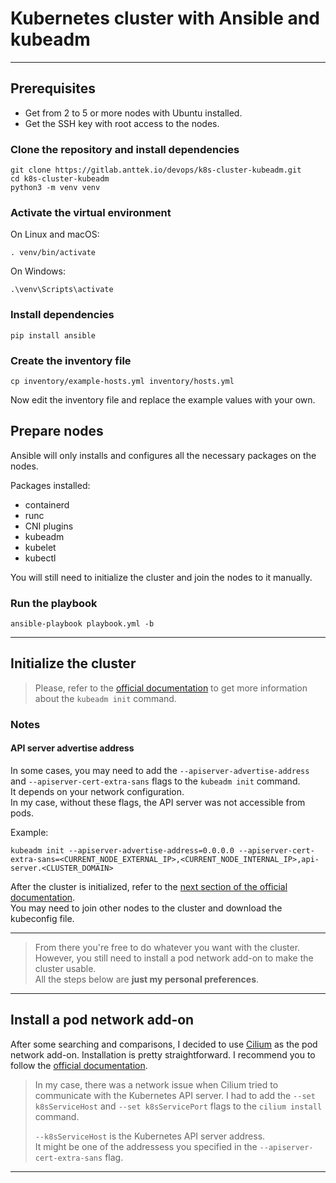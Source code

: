 # Kubernetes cluster with Ansible and kubeadm

---

## Prerequisites

- Get from 2 to 5 or more nodes with Ubuntu installed.
- Get the SSH key with root access to the nodes.

### Clone the repository and install dependencies

```shell
git clone https://gitlab.anttek.io/devops/k8s-cluster-kubeadm.git
cd k8s-cluster-kubeadm
python3 -m venv venv
```

### Activate the virtual environment

On Linux and macOS:
```shell
. venv/bin/activate
```

On Windows:
```shell
.\venv\Scripts\activate
```

### Install dependencies

```shell
pip install ansible
```

### Create the inventory file

```shell
cp inventory/example-hosts.yml inventory/hosts.yml
```

Now edit the inventory file and replace the example values with your own.

## Prepare nodes

Ansible will only installs and configures all the necessary packages on the nodes.

Packages installed:
- containerd
- runc
- CNI plugins
- kubeadm
- kubelet
- kubectl

You will still need to initialize the cluster and join the nodes to it manually.

### Run the playbook

```shell
ansible-playbook playbook.yml -b
```

---

## Initialize the cluster

> Please, refer to the [official documentation](https://kubernetes.io/docs/setup/production-environment/tools/kubeadm/create-cluster-kubeadm/#initializing-your-control-plane-node) to get more information about the `kubeadm init` command.

### Notes

#### API server advertise address

In some cases, you may need to add the `--apiserver-advertise-address` and `--apiserver-cert-extra-sans` flags to the `kubeadm init` command.  
It depends on your network configuration.  
In my case, without these flags, the API server was not accessible from pods.  

Example:
```shell
kubeadm init --apiserver-advertise-address=0.0.0.0 --apiserver-cert-extra-sans=<CURRENT_NODE_EXTERNAL_IP>,<CURRENT_NODE_INTERNAL_IP>,api-server.<CLUSTER_DOMAIN>
```
  
After the cluster is initialized, refer to the 
[next section of the official documentation](https://kubernetes.io/docs/setup/production-environment/tools/kubeadm/create-cluster-kubeadm/#more-information).  
You may need to join other nodes to the cluster and download the kubeconfig file.

---

> From there you're free to do whatever you want with the cluster.  
> However, you still need to install a pod network add-on to make the cluster usable.  
> All the steps below are **just my personal preferences**.

---

## Install a pod network add-on

After some searching and comparisons, I decided to use [Cilium](https://cilium.io/) as the pod network add-on.
Installation is pretty straightforward.
I recommend you to follow the [official documentation](https://docs.cilium.io/en/stable/gettingstarted/k8s-install-default/).

> In my case, there was a network issue when Cilium tried to communicate with the Kubernetes API server.
> I had to add the `--set k8sServiceHost` and `--set k8sServicePort` flags to the `cilium install` command.  
> 
> `--k8sServiceHost` is the Kubernetes API server address.  
> It might be one of the addressess you specified in the `--apiserver-cert-extra-sans` flag.

---
